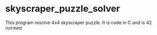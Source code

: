 # skyscraper_puzzle_solver
This program resolve 4x4 skyscraper puzzle. It is code in C and is 42 normed
